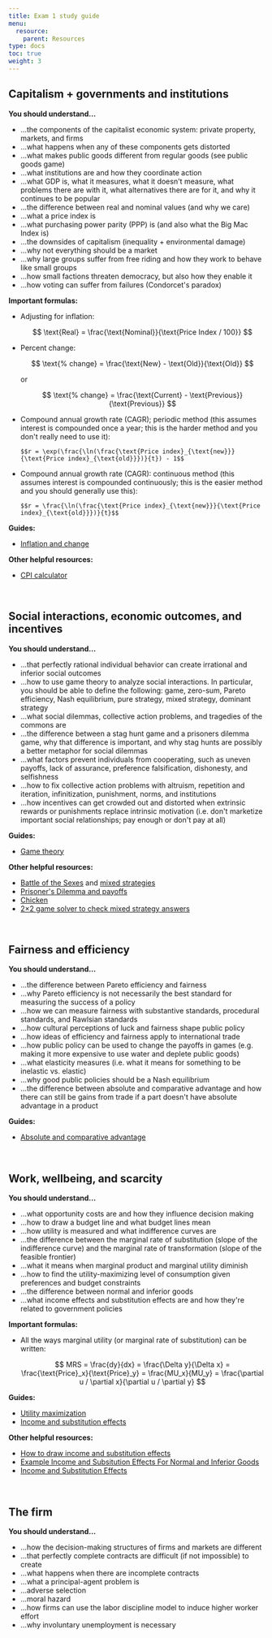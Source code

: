 ```yaml
---
title: Exam 1 study guide
menu:
  resource:
    parent: Resources
type: docs
toc: true
weight: 3
---
```


## Capitalism + governments and institutions

**You should understand…**

- …the components of the capitalist economic system: private property, markets, and firms
- …what happens when any of these components gets distorted
- …what makes public goods different from regular goods (see public goods game)
- …what institutions are and how they coordinate action
- …what GDP is, what it measures, what it doesn't measure, what problems there are with it, what alternatives there are for it, and why it continues to be popular
- …the difference between real and nominal values (and why we care)
- …what a price index is
- …what purchasing power parity (PPP) is (and also what the Big Mac Index is)
- …the downsides of capitalism (inequality + environmental damage)
- …why not everything should be a market
- …why large groups suffer from free riding and how they work to behave like small groups
- …how small factions threaten democracy, but also how they enable it
- …how voting can suffer from failures (Condorcet's paradox)

**Important formulas:**

- Adjusting for inflation:

    $$
    \text{Real} = \frac{\text{Nominal}}{\text{Price Index / 100}}
    $$

- Percent change:

    $$
    \text{% change} = \frac{\text{New} - \text{Old}}{\text{Old}}
    $$
    
    or
    
    $$
    \text{% change} = \frac{\text{Current} - \text{Previous}}{\text{Previous}}
    $$

- Compound annual growth rate (CAGR); periodic method (this assumes interest is compounded once a year; this is the harder method and you don't really need to use it):

    `$$r = \exp(\frac{\ln(\frac{\text{Price index}_{\text{new}}}{\text{Price index}_{\text{old}}})}{t}) - 1$$`

- Compound annual growth rate (CAGR): continuous method (this assumes interest is compounded continuously; this is the easier method and you should generally use this):

    `$$r = \frac{\ln(\frac{\text{Price index}_{\text{new}}}{\text{Price index}_{\text{old}}})}{t}$$`

**Guides:**

- [Inflation and change](/resource/inflation/)

**Other helpful resources:**

- [<i class="fas fa-external-link-square-alt"></i> CPI calculator](https://www.bls.gov/data/inflation_calculator.htm)

&nbsp;

## Social interactions, economic outcomes, and incentives

**You should understand…**

- …that perfectly rational individual behavior can create irrational and inferior social outcomes
- …how to use game theory to analyze social interactions. In particular, you should be able to define the following: game, zero-sum, Pareto efficiency, Nash equilibrium, pure strategy, mixed strategy, dominant strategy
- …what social dilemmas, collective action problems, and tragedies of the commons are
- …the difference between a stag hunt game and a prisoners dilemma game, why that difference is important, and why stag hunts are possibly a better metaphor for social dilemmas
- …what factors prevent individuals from cooperating, such as uneven payoffs, lack of assurance, preference falsification, dishonesty, and selfishness
- …how to fix collective action problems with altruism, repetition and iteration, infinitization, punishment, norms, and institutions
- …how incentives can get crowded out and distorted when extrinsic rewards or punishments replace intrinsic motivation (i.e. don't marketize important social relationships; pay enough or don't pay at all)

**Guides:**

- [Game theory](/resource/game-theory/)

**Other helpful resources:**

- [<i class="fas fa-external-link-square-alt"></i> Battle of the Sexes](http://policonomics.com/battle-of-the-sexes/) and [mixed strategies](http://policonomics.com/mixed-strategy/)
- [<i class="fas fa-external-link-square-alt"></i> Prisoner's Dilemma and payoffs](http://policonomics.com/video-d3-prisoners-dilemma/)
- [<i class="fab fa-youtube"></i> Chicken](https://www.youtube.com/watch?v=sww-Zsl0IRY)
- [<i class="fas fa-external-link-square-alt"></i> 2×2 game solver to check mixed strategy answers](http://mindyourdecisions.com/GameSolver.html)

&nbsp;

## Fairness and efficiency

**You should understand…** 

- …the difference between Pareto efficiency and fairness
- …why Pareto efficiency is not necessarily the best standard for measuring the success of a policy
- …how we can measure fairness with substantive standards, procedural standards, and Rawlsian standards
- …how cultural perceptions of luck and fairness shape public policy
- …how ideas of efficiency and fairness apply to international trade
- …how public policy can be used to change the payoffs in games (e.g. making it more expensive to use water and deplete public goods)
- …what elasticity measures (i.e. what it means for something to be inelastic vs. elastic)
- …why good public policies should be a Nash equilibrium
- …the difference between absolute and comparative advantage and how there can still be gains from trade if a part doesn't have absolute advantage in a product

**Guides:**

- [Absolute and comparative advantage](/resource/advantage/)

&nbsp;

## Work, wellbeing, and scarcity

**You should understand…**

- …what opportunity costs are and how they influence decision making
- …how to draw a budget line and what budget lines mean
- …how utility is measured and what indifference curves are
- …the difference between the marginal rate of substitution (slope of the indifference curve) and the marginal rate of transformation (slope of the feasible frontier)
- …what it means when marginal product and marginal utility diminish
- …how to find the utility-maximizing level of consumption given preferences and budget constraints
- …the difference between normal and inferior goods
- …what income effects and substitution effects are and how they're related to government policies

**Important formulas:**

- All the ways marginal utility (or marginal rate of substitution) can be written: 

    $$
    MRS = \frac{dy}{dx} = \frac{\Delta y}{\Delta x} = \frac{\text{Price}_x}{\text{Price}_y} = \frac{MU_x}{MU_y} = \frac{\partial u / \partial x}{\partial u / \partial y}
    $$

**Guides:**

- [Utility maximization](/resource/indifference-budget/)
- [Income and substitution effects](/resource/income-substitution/)

**Other helpful resources:**

- [<i class="fab fa-youtube"></i> How to draw income and substitution effects](https://www.youtube.com/watch?v=6ObXpWgYbJ8)
- [<i class="fab fa-youtube"></i> Example Income and Subsitution Effects For Normal and Inferior Goods](https://www.youtube.com/watch?v=pLhh_D5b_Lg)
- [<i class="fab fa-youtube"></i> Income and Substitution Effects](https://www.youtube.com/watch?v=GgzS04HCVbw)

&nbsp;

## The firm

**You should understand…**

- …how the decision-making structures of firms and markets are different
- …that perfectly complete contracts are difficult (if not impossible) to create
- …what happens when there are incomplete contracts
- …what a principal-agent problem is
- …adverse selection
- …moral hazard
- …how firms can use the labor discipline model to induce higher worker effort
- …why involuntary unemployment is necessary
